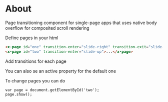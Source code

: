 # About

Page transitioning component for single-page apps that uses native body overflow for composited scroll rendering

Define pages in your html
```html
<x-page id="one" transition-enter="slide-right" transition-exit="slide-down" active>...</x-page>
<x-page id="two" transition-enter="slide-up">...</x-page>
```

Add transitions for each page

You can also se an active property for the default one

To change pages you can do 

```
var page = document.getElementById('two');
page.show();
```